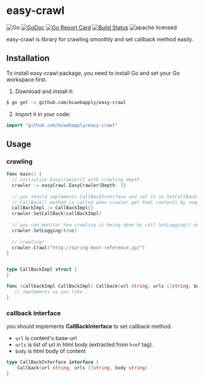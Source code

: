 # easy-crawl
![Go](https://img.shields.io/badge/Language-Go-6699FF.svg)
[![GoDoc](https://godoc.org/github.com/kcwebapply/easy-crawl?status.svg)](https://godoc.org/github.com/kcwebapply/easy-crawl)
[![Go Report Card](https://goreportcard.com/badge/github.com/kcwebapply/easy-crawl)](https://goreportcard.com/report/github.com/kcwebapply/easy-crawl)
[![Build Status](https://travis-ci.org/kcwebapply/easy-crawl.svg)](https://travis-ci.org/kcwebapply/easy-crawl)
![apache licensed](https://img.shields.io/badge/License-Apache_2.0-d94c32.svg)

easy-crawl is library for crawling smoothly and set callback method easily.

## Installation

To install easy-crawl package, you need to install Go and set your Go workspace first.

1. Download and install it:

```sh
$ go get -u github.com/kcwebapply/easy-crawl
```

2. Import it in your code:

```go
import "github.com/kcwebapply/easy-crawl"
```


## Usage 
### crawling
```Go
func main() {
  // initialize Easycrawler{} with crawling depth.
  crawler := easyCrawl.EasyCrawler{Depth: 3} 
  
  // you should implements CallBackInterface and set it in SetCallBack() method. 
  // CallBack() method is called when crawler get html contents by request .
  callBackImpl := CallBackImpl{}  
  crawler.SetCallBack(callBackImpl)
  
  // you can monitor how crawling is being done by call SetLogging() and set `true`.
  crawler.SetLogging(true)
  
  // crawling!
  crawler.Crawl("http://spring-boot-reference.jp/")
}


type CallBackImpl struct {
}

func (callbackImpl CallBackImpl) Callback(url string, urls []string, body string) {
   // implements as you like . 
}
```

### callback interface
you should implements __CallBackInterface__ to set callback method.
- `url` is content's base-url
- `urls` is list of url in html body (extracted from `href` tag).
- `body` is html body of content
```Go
type CallBackInterface interface {
	Callback(url string, urls []string, body string)
}
```

